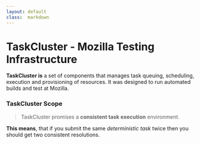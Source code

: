 ```yaml
---
layout: default
class:  markdown
---
```

TaskCluster - Mozilla Testing Infrastructure
============================================

**TaskCluster is** a set of components that manages task queuing, scheduling,
execution and provisioning of resources. It was designed to run automated builds
and test at Mozilla.





### TaskCluster Scope
<blockquote>
  TaskCluster promises a <b>consistent task execution</b> environment.
</blockquote>

**This means**, that if you submit the same _deterministic task_ twice then
you should get two consistent resolutions.

